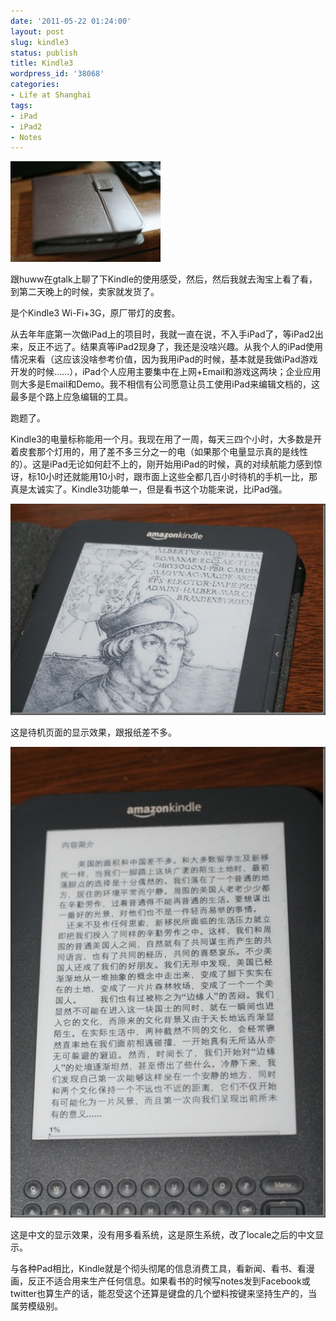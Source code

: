 ```yaml
---
date: '2011-05-22 01:24:00'
layout: post
slug: kindle3
status: publish
title: Kindle3
wordpress_id: '38068'
categories:
- Life at Shanghai
tags:
- iPad
- iPad2
- Notes
---
```


[![_MG_6234](/images/in_post/MG_6234_thumb.jpg)](/images/in_post/MG_6234.jpg)

跟huww在gtalk上聊了下Kindle的使用感受，然后，然后我就去淘宝上看了看，到第二天晚上的时候，卖家就发货了。

是个Kindle3 Wi-Fi+3G，原厂带灯的皮套。

从去年年底第一次做iPad上的项目时，我就一直在说，不入手iPad了，等iPad2出来，反正不远了。结果真等iPad2现身了，我还是没啥兴趣。从我个人的iPad使用情况来看（这应该没啥参考价值，因为我用iPad的时候，基本就是我做iPad游戏开发的时候……），iPad个人应用主要集中在上网+Email和游戏这两块；企业应用则大多是Email和Demo。我不相信有公司愿意让员工使用iPad来编辑文档的，这最多是个路上应急编辑的工具。

跑题了。

Kindle3的电量标称能用一个月。我现在用了一周，每天三四个小时，大多数是开着皮套那个灯用的，用了差不多三分之一的电（如果那个电量显示真的是线性的）。这是iPad无论如何赶不上的，刚开始用iPad的时候，真的对续航能力感到惊讶，标10小时还就能用10小时，跟市面上这些全都几百小时待机的手机一比，那真是太诚实了。Kindle3功能单一，但是看书这个功能来说，比iPad强。

[![_MG_6240](/images/in_post/MG_6240_thumb.jpg)](/images/in_post/MG_6240.jpg)

这是待机页面的显示效果，跟报纸差不多。

[![_MG_6241](/images/in_post/MG_6241_thumb.jpg)](/images/in_post/MG_6241.jpg)

这是中文的显示效果，没有用多看系统，这是原生系统，改了locale之后的中文显示。

与各种Pad相比，Kindle就是个彻头彻尾的信息消费工具，看新闻、看书、看漫画，反正不适合用来生产任何信息。如果看书的时候写notes发到Facebook或twitter也算生产的话，能忍受这个还算是键盘的几个塑料按键来坚持生产的，当属劳模级别。
